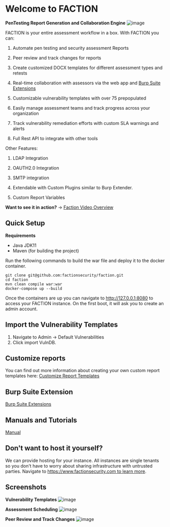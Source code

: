 # Welcome to FACTION
__PenTesting Report Generation and Collaboration Engine__
![image](https://github.com/factionsecurity/faction/assets/2343831/d9237bed-302f-4e6a-9716-22ae88d0dc36)


FACTION is your entire assessment workflow in a box. With FACTION you can:

1. Automate pen testing and security assessment Reports

1. Peer review and track changes for reports

1. Create customized DOCX templates for different assessment types and retests

3. Real-time collaboration with assessors via the web app and [Burp Suite Extensions](https://www.factionsecurity.com/project/faction-burpsuite-extension/)

4. Customizable vulnerability templates with over 75 prepopulated

5. Easily manage assessment teams and track progress across your organization

6. Track vulnerability remediation efforts with custom SLA warnings and alerts  

7. Full Rest API to integrate with other tools                     

Other Features:           

1. LDAP Integration       

1. OAUTH2.0 Integration

1. SMTP integration 

1. Extendable with Custom Plugins similar to Burp Extender.

2. Custom Report Variables

__Want to see it in action?__ -> [Faction Video Overview](https://www.factionsecurity.com/2023/03/24/write-your-first-vulnerability-report-in-faction/)

## Quick Setup
__Requirements__
- Java JDK11 
- Maven (for building the project)

Run the following commands to build the war file and deploy it to the docker container. 
```
git clone git@github.com:factionsecurity/faction.git
cd faction
mvn clean compile war:war
docker-compose up --build
```

Once the containers are up you can navigate to http://127.0.0.1:8080 to access your FACTION instance. 
On the first boot, it will ask you to create an admin account. 

## Import the Vulnerability Templates
1. Navigate to Admin -> Default Vulnerabilities
2. Click import VulnDB. 

## Customize reports
You can find out more information about creating your own custom report templates here:
[Customize Report Templates](https://docs.factionsecurity.com/Custom%20Security%20Report%20Templates/)

## Burp Suite Extension
[Burp Suite Extensions](https://www.factionsecurity.com/project/faction-burpsuite-extension/)

## Manuals and Tutorials
[Manual](https://www.factionsecurity.com/manual/)

## Don't want to host it yourself?
We can provide hosting for your instance. All instances are single tenants so you don't have to worry about sharing infrastructure with untrusted parties. Navigate to [https://www.factionsecurity.com to learn more](https://www.factionsecurity.com). 

## Screenshots
__Vulnerability Templates__
![image](https://github.com/factionsecurity/faction/assets/2343831/b6fa6a0b-34a9-46cf-87cb-6aeb2b5d3347)

__Assessment Scheduling__
![image](https://github.com/factionsecurity/faction/assets/2343831/7410f74e-3854-41e9-843f-7ca44d79cc54)


__Peer Review and Track Changes__
![image](https://github.com/factionsecurity/faction/assets/2343831/fa72a72b-2c95-4c2c-bad1-5b34aab7fd13)




